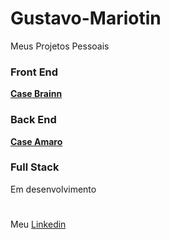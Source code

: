 # Gustavo-Mariotin
Meus Projetos Pessoais 

### Front End
**[Case Brainn](https://github.com/future4code/ailton-Gustavo-Moreira/pull/71)**

### Back End
**[Case Amaro](https://github.com/future4code/ailton-Gustavo-Moreira/pull/70)**

### Full Stack
Em desenvolvimento

#
Meu [Linkedin](https://www.linkedin.com/in/gustavo-mariotin-0438b75a/)
